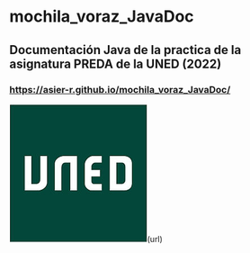 # mochila_voraz_JavaDoc
## Documentación Java de la practica de la asignatura PREDA de la UNED (2022)

### https://asier-r.github.io/mochila_voraz_JavaDoc/


![UNED Logo](/LogoUNED.jpg)(url) 